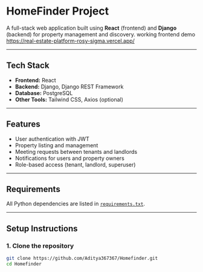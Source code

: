 # HomeFinder Project

A full-stack web application built using **React** (frontend) and **Django** (backend) for property management and discovery.
working frontend demo  https://real-estate-platform-rosy-sigma.vercel.app/

---

## Tech Stack

- **Frontend:** React  
- **Backend:** Django, Django REST Framework  
- **Database:** PostgreSQL  
- **Other Tools:** Tailwind CSS, Axios (optional)  

---

## Features

- User authentication with JWT  
- Property listing and management  
- Meeting requests between tenants and landlords  
- Notifications for users and property owners  
- Role-based access (tenant, landlord, superuser)  

---

## Requirements

All Python dependencies are listed in [`requirements.txt`](backend/requirements.txt).

---

## Setup Instructions

### 1. Clone the repository
```bash
git clone https://github.com/Aditya367367/Homefinder.git
cd Homefinder
